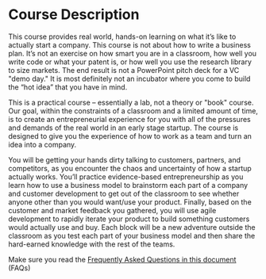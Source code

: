 # Course Description

This course provides real world, hands-on learning on what it’s like to actually start a company. This course is not about how to write a business plan. It’s not an exercise on how smart you are in a classroom, how well you write code or what your patent is, or how well you use the research library to size markets. The end result is not a PowerPoint pitch deck for a VC "demo day." It is most definitely not an incubator where you come to build the “hot idea” that you have in mind.

This is a practical course – essentially a lab, not a theory or "book" course. Our goal, within the constraints of a classroom and a limited amount of time, is to create an entrepreneurial experience for you with all of the pressures and demands of the real world in an early stage startup. The course is designed to give you the experience of how to work as a team and turn an idea into a company.

You will be getting your hands dirty talking to customers, partners, and competitors, as you encounter the chaos and uncertainty of how a startup actually works. You’ll practice evidence-based entrepreneurship as you learn how to use a business model to brainstorm each part of a company and customer development to get out of the classroom to see whether anyone other than you would want/use your product. Finally, based on the customer and market feedback you gathered, you will use agile development to rapidly iterate your product to build something customers would actually use and buy. Each block will be a new adventure outside the classroom as you test each part of your business model and then share the hard-earned knowledge with the rest of the teams.

Make sure you read the [Frequently Asked Questions in this document](../chapter6/readme.md) (FAQs)
